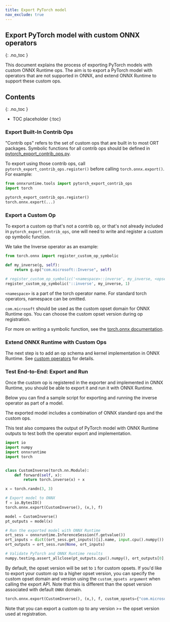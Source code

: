 ```yaml
---
title: Export PyTorch model
nav_exclude: true
---
```


## Export PyTorch model with custom ONNX operators
{: .no_toc }

This document explains the process of exporting PyTorch models with custom ONNX Runtime ops. The aim is to export a PyTorch model with operators that are not supported in ONNX, and extend ONNX Runtime to support these custom ops.

## Contents
{: .no_toc }

* TOC placeholder
{:toc}

### Export Built-In Contrib Ops

"Contrib ops" refers to the set of custom ops that are built in to most ORT packages.
Symbolic functions for all contrib ops should be defined in [pytorch_export_contrib_ops.py](https://github.com/microsoft/onnxruntime/blob/main/onnxruntime/python/tools/pytorch_export_contrib_ops.py).

To export using those contrib ops, call `pytorch_export_contrib_ops.register()` before calling `torch.onnx.export()`. For example:

```python
from onnxruntime.tools import pytorch_export_contrib_ops
import torch

pytorch_export_contrib_ops.register()
torch.onnx.export(...)
```

### Export a Custom Op

To export a custom op that's not a contrib op, or that's not already included in `pytorch_export_contrib_ops`, one will need to
write and register a custom op symbolic function.

We take the Inverse operator as an example:

```python
from torch.onnx import register_custom_op_symbolic

def my_inverse(g, self):
    return g.op("com.microsoft::Inverse", self)

# register_custom_op_symbolic('<namespace>::inverse', my_inverse, <opset_version>)
register_custom_op_symbolic('::inverse', my_inverse, 1)
```

`<namespace>` is a part of the torch operator name. For standard torch operators, namespace can be omitted.

`com.microsoft` should be used as the custom opset domain for ONNX Runtime ops. You can choose the custom opset version during op registration.

For more on writing a symbolic function, see the [torch.onnx documentation](https://pytorch.org/docs/master/onnx.html#adding-support-for-operators).

### Extend ONNX Runtime with Custom Ops

The next step is to add an op schema and kernel implementation in ONNX Runtime.
See [custom operators](../reference/operators/add-custom-op.md) for details.

### Test End-to-End: Export and Run

Once the custom op is registered in the exporter and implemented in ONNX Runtime, you should be able to export it and run it with ONNX Runtime.

Below you can find a sample script for exporting and running the inverse operator as part of a model.

The exported model includes a combination of ONNX standard ops and the custom ops.

This test also compares the output of PyTorch model with ONNX Runtime outputs to test both the operator export and implementation.

```python
import io
import numpy
import onnxruntime
import torch


class CustomInverse(torch.nn.Module):
    def forward(self, x):
        return torch.inverse(x) + x

x = torch.randn(3, 3)

# Export model to ONNX
f = io.BytesIO()
torch.onnx.export(CustomInverse(), (x,), f)

model = CustomInverse()
pt_outputs = model(x)

# Run the exported model with ONNX Runtime
ort_sess = onnxruntime.InferenceSession(f.getvalue())
ort_inputs = dict((ort_sess.get_inputs()[i].name, input.cpu().numpy()) for i, input in enumerate((x,)))
ort_outputs = ort_sess.run(None, ort_inputs)

# Validate PyTorch and ONNX Runtime results
numpy.testing.assert_allclose(pt_outputs.cpu().numpy(), ort_outputs[0], rtol=1e-03, atol=1e-05)
```

By default, the opset version will be set to `1` for custom opsets. If you'd like to export your
custom op to a higher opset version, you can specify the custom opset domain and version using
the `custom_opsets argument` when calling the export API. Note that this is different than the opset
version associated with default `ONNX` domain.

```python
torch.onnx.export(CustomInverse(), (x,), f, custom_opsets={"com.microsoft": 5})
```

Note that you can export a custom op to any version >= the opset version used at registration.
